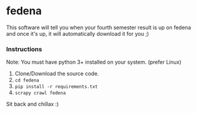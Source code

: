 # fedena
This software will tell you when your fourth semester result is up on fedena and once it's up, it will automatically download it for you ;)

### Instructions

Note: You must have python 3+ installed on your system. (prefer Linux)

1. Clone/Download the source code.
2. `cd fedena`
3. `pip install -r requirements.txt`
4. `scrapy crawl fedena`

Sit back and chillax :)


